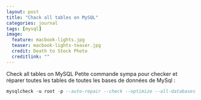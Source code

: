 ```yaml
---
layout: post
title: "Chack all tables on MySQL"
categories: journal
tags: [mysql]
image:
  feature: macbook-lights.jpg
  teaser: macbook-lights-teaser.jpg
  credit: Death to Stock Photo
  creditlink: ""
---
```


Check all tables on MySQL
Petite commande sympa pour checker et réparer toutes les tables de toutes les bases de données de MySql :

~~~SQL
mysqlcheck -u root -p --auto-repair --check --optimize --all-databases
~~~
